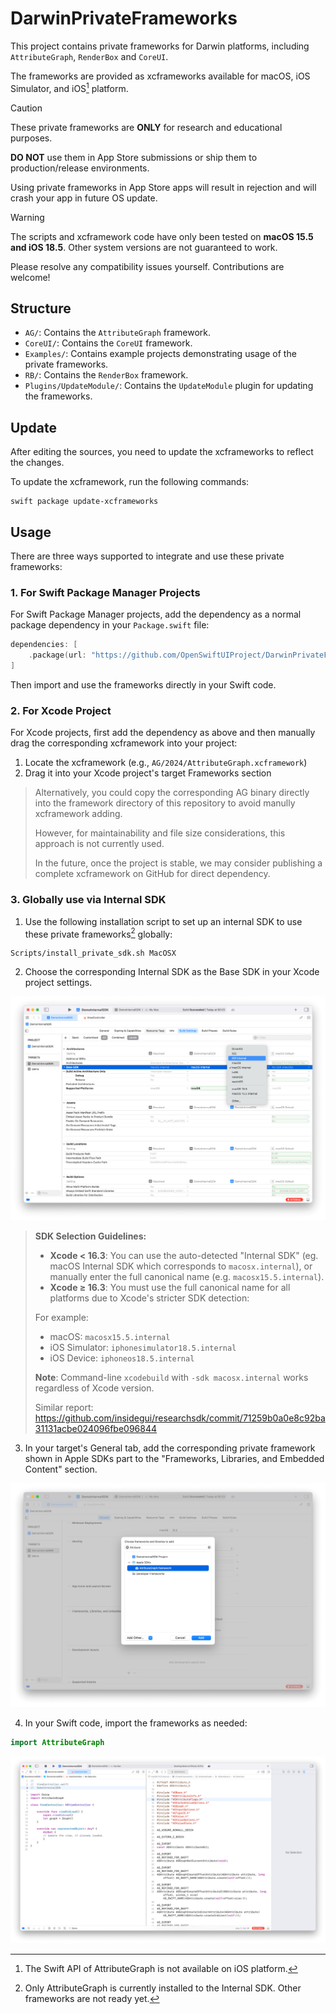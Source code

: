 # DarwinPrivateFrameworks

This project contains private frameworks for Darwin platforms, including `AttributeGraph`, `RenderBox` and `CoreUI`.

The frameworks are provided as xcframeworks available for macOS, iOS Simulator, and iOS[^1] platform.

> [!CAUTION]
> These private frameworks are **ONLY** for research and educational purposes.
>
> **DO NOT** use them in App Store submissions or ship them to production/release environments.
>
> Using private frameworks in App Store apps will result in rejection and will crash your app in future OS update.

> [!WARNING]
> The scripts and xcframework code have only been tested on **macOS 15.5 and iOS 18.5**. Other system versions are not guaranteed to work.
>
> Please resolve any compatibility issues yourself. Contributions are welcome!

## Structure

- `AG/`: Contains the `AttributeGraph` framework.
- `CoreUI/`: Contains the `CoreUI` framework.
- `Examples/`: Contains example projects demonstrating usage of the private frameworks.
- `RB/`: Contains the `RenderBox` framework.
- `Plugins/UpdateModule/`: Contains the `UpdateModule` plugin for updating the frameworks.

## Update

After editing the sources, you need to update the xcframeworks to reflect the changes.

To update the xcframework, run the following commands:

```shell
swift package update-xcframeworks
```

## Usage

There are three ways supported to integrate and use these private frameworks:

### 1. For Swift Package Manager Projects

For Swift Package Manager projects, add the dependency as a normal package dependency in your `Package.swift` file:

```swift
dependencies: [
    .package(url: "https://github.com/OpenSwiftUIProject/DarwinPrivateFrameworks.git", from: "0.0.2"),
]
```

Then import and use the frameworks directly in your Swift code.

### 2. For Xcode Project

For Xcode projects, first add the dependency as above and then manually drag the corresponding xcframework into your project:

1. Locate the xcframework (e.g., `AG/2024/AttributeGraph.xcframework`)
2. Drag it into your Xcode project's target Frameworks section

> Alternatively, you could copy the corresponding AG binary directly into the framework directory of this repository to avoid manully xcframework adding.
>
> However, for maintainability and file size considerations, this approach is not currently used.
>
> In the future, once the project is stable, we may consider publishing a complete xcframework on GitHub for direct dependency.

### 3. Globally use via Internal SDK

1. Use the following installation script to set up an internal SDK to use these private frameworks[^2] globally:

```shell
Scripts/install_private_sdk.sh MacOSX
```

2. Choose the corresponding Internal SDK as the Base SDK in your Xcode project settings.

![](Screenshots/base_sdk.png)

> **SDK Selection Guidelines:**
>
> - **Xcode < 16.3**: You can use the auto-detected "Internal SDK" (eg. macOS Internal SDK which corresponds to `macosx.internal`), or manually enter the full canonical name (e.g. `macosx15.5.internal`).
> - **Xcode ≥ 16.3**: You must use the full canonical name for all platforms due to Xcode's stricter SDK detection:
>
> For example:
> - macOS: `macosx15.5.internal`
> - iOS Simulator: `iphonesimulator18.5.internal`
> - iOS Device: `iphoneos18.5.internal`
>
> **Note**: Command-line `xcodebuild` with `-sdk macosx.internal` works regardless of Xcode version.
>
> Similar report: https://github.com/insidegui/researchsdk/commit/71259b0a0e8c92ba31131acbe024096fbe096844

3. In your target's General tab, add the corresponding private framework shown in Apple SDKs part to the "Frameworks, Libraries, and Embedded Content" section.

![](Screenshots/add_framework.png)

4. In your Swift code, import the frameworks as needed:

```swift
import AttributeGraph
```

![](Screenshots/import_framework.png)

[^1]: The Swift API of AttributeGraph is not available on iOS platform.

[^2]: Only AttributeGraph is currently installed to the Internal SDK. Other frameworks are not ready yet.
